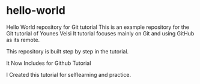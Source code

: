 # hello-world
Hello World repository for Git tutorial
This is an example repository for the Git tutorial of Younes Veisi
It tutorial focuses mainly on Git and using GitHub as its remote.

This repository is built step by step in the tutorial.

It Now Includes for Github Tutorial

I Created this tutorial for selflearning and practice.
